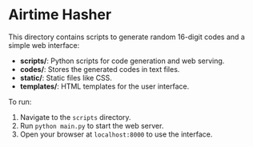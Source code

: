 # Airtime Hasher

This directory contains scripts to generate random 16-digit codes and a simple web interface:

- **scripts/**: Python scripts for code generation and web serving.
- **codes/**: Stores the generated codes in text files.
- **static/**: Static files like CSS.
- **templates/**: HTML templates for the user interface.

To run:
1. Navigate to the `scripts` directory.
2. Run `python main.py` to start the web server.
3. Open your browser at `localhost:8000` to use the interface.